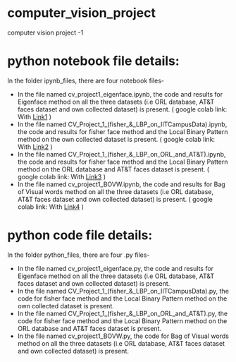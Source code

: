 # computer_vision_project
computer vision project -1

# python notebook file details:
In the folder ipynb_files, there are four notebook files-

- In the file named cv_project1_eigenface.ipynb, the code and results for Eigenface method on all the three datasets (i.e ORL database, AT&T faces dataset and own collected dataset) is present.
( google colab link: With [Link1](https://colab.research.google.com/drive/1w99W4e6gnqKV1kxSoh8NPj11vPXzkuQ9?usp=sharing) )
- In the file named CV_Project_1_(fisher_&_LBP_on_IITCampusData).ipynb, the code and results for fisher face method and the Local Binary Pattern method on the own collected dataset is present.
( google colab link: With [Link2](https://colab.research.google.com/drive/1pa87kDDKjHkIkeMyE3mNthWvHt87wFdd?usp=sharing) )
- In the file named CV_Project_1_(fisher_&_LBP_on_ORL_and_AT&T).ipynb, the code and results for fisher face method and the Local Binary Pattern method on the ORL database and AT&T faces dataset is present.
( google colab link: With [Link3](https://colab.research.google.com/drive/13QxL8qoW3yr_ghWLs_AyiPXBrkt-v8OH?usp=sharing) )
- In the file named cv_project1_BOVW.ipynb, the code and results for Bag of Visual words method on all the three datasets (i.e ORL database, AT&T faces dataset and own collected dataset) is present.
( google colab link: With [Link4](https://colab.research.google.com/drive/1sM8ATDt4LQkVQ6RFxGWTxTgLbJ_gnsrd?usp=sharing) )


# python code file details:
In the folder python_files, there are four .py files-

- In the file named cv_project1_eigenface.py, the code and results for Eigenface method on all the three datasets (i.e ORL database, AT&T faces dataset and own collected dataset) is present.
-  In the file named CV_Project_1_(fisher_&_LBP_on_IITCampusData).py, the code for fisher face method and the Local Binary Pattern method on the own collected dataset is present.
- In the file named CV_Project_1_(fisher_&_LBP_on_ORL_and_AT&T).py, the code for fisher face method and the Local Binary Pattern method on the ORL database and AT&T faces dataset is present.
- In the file named cv_project1_BOVW.py, the code for Bag of Visual words method on all the three datasets (i.e ORL database, AT&T faces dataset and own collected dataset) is present.
